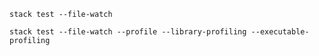 `stack test --file-watch`

`stack test --file-watch --profile --library-profiling --executable-profiling`

